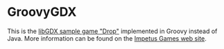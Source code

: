GroovyGDX
=========

This is the [libGDX sample game "Drop"](https://github.com/libgdx/libgdx/wiki/A-simple-game) implemented in Groovy instead of Java. More information can be found on the [Impetus Games web site](https://impetus-games.com/blog/libGDX-the-Groovy-Way).
